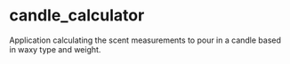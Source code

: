 # candle_calculator
Application calculating the scent measurements to pour in a candle based in waxy type and weight.
